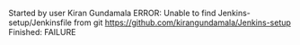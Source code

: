 
Started by user Kiran Gundamala
ERROR: Unable to find Jenkins-setup/Jenkinsfile from git https://github.com/kirangundamala/Jenkins-setup
Finished: FAILURE
